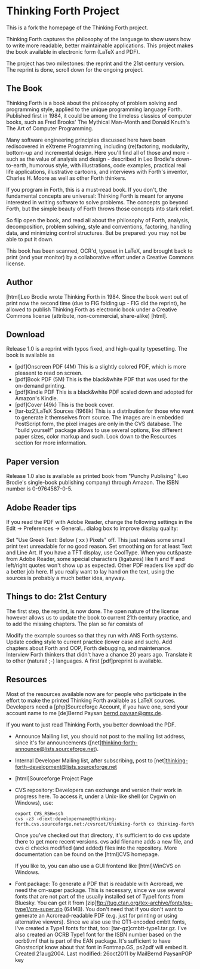 # Thinking Forth Project
This is a fork the homepage of the Thinking Forth project.

Thinking Forth captures the philosophy of the language to show users how to write more readable, better maintainable applications. This project makes the book available in electronic form (LaTeX and PDF).

The project has two milestones: the reprint and the 21st century version. The reprint is done, scroll down for the ongoing project.

## The Book
Thinking Forth is a book about the philosophy of problem solving and programming style, applied to the unique programming language Forth. Published first in 1984, it could be among the timeless classics of computer books, such as Fred Brooks' The Mythical Man-Month and Donald Knuth's The Art of Computer Programming.

Many software engineering principles discussed here have been rediscovered in eXtreme Programming, including (re)factoring, modularity, bottom-up and incremental design. Here you'll find all of those and more - such as the value of analysis and design - described in Leo Brodie's down-to-earth, humorous style, with illustrations, code examples, practical real life applications, illustrative cartoons, and interviews with Forth's inventor, Charles H. Moore as well as other Forth thinkers.

If you program in Forth, this is a must-read book. If you don't, the fundamental concepts are universal: Thinking Forth is meant for anyone interested in writing software to solve problems. The concepts go beyond Forth, but the simple beauty of Forth throws those concepts into stark relief.

So flip open the book, and read all about the philosophy of Forth, analysis, decomposition, problem solving, style and conventions, factoring, handling data, and minimizing control structures. But be prepared: you may not be able to put it down.

This book has been scanned, OCR'd, typeset in LaTeX, and brought back to print (and your monitor) by a collaborative effort under a Creative Commons license.

## Author
[html]Leo Brodie wrote Thinking Forth in 1984. Since the book went out of print now the second time (due to FIG folding up - FIG did the reprint), he allowed to publish Thinking Forth as electronic book under a Creative Commons license (attribute, non-commercial, share-alike) [html].

## Download
Release 1.0 is a reprint with typos fixed, and high-quality typesetting. The book is available as

- [pdf]Onscreen PDF (4M) This is a slightly colored PDF, which is more pleasent to read on screen.
- [pdf]Book PDF (5M) This is the black&white PDF that was used for the on-demand printing.
- [pdf]Kindle PDF This is a black&white PDF scaled down and adopted for Amazon's Kindle.
- [pdf]Cover (49k) This is the book cover.
- [tar-bz2]LaTeX Sources (1968k) This is a distribution for those who want to generate it themselves from source. The images are in embedded PostScript form, the pixel images are only in the CVS database. The "build yourself" package allows to use several options, like different paper sizes, color markup and such. Look down to the Resources section for more information.

## Paper version
Release 1.0 also is available as printed book from "Punchy Publising" (Leo Brodie's single-book publishing company) through Amazon. The ISBN number is 0-9764587-0-5.

## Adobe Reader tips
If you read the PDF with Adobe Reader, change the following settings in the Edit -> Preferences -> General... dialog box to improve display quality:

Set "Use Greek Text: Below ( xx ) Pixels" off. This just makes some small print text unreadable for no good reason.
Set smoothing on for at least Text and Line Art. If you have a TFT display, use CoolType.
When you cut&paste from Adobe Reader, some special characters (ligatures) like fi and ff and left/right quotes won't show up as expected. Other PDF readers like xpdf do a better job here. If you really want to lay hand on the text, using the sources is probably a much better idea, anyway.

## Things to do: 21st Century
The first step, the reprint, is now done. The open nature of the license however allows us to update the book to current 21th century practice, and to add the missing chapters. The plan so far consists of

Modify the example sources so that they run with ANS Forth systems.
Update coding style to current practice (lower case and such).
Add chapters about Forth and OOP, Forth debugging, and maintenance.
Interview Forth thinkers that didn't have a chance 20 years ago.
Translate it to other (natural! ;-) languages.
A first [pdf]preprint is available.

## Resources
Most of the resources available now are for people who participate in the effort to make the printed Thinking Forth available as LaTeX sources. Developers need a [php]Sourceforge Account, if you have one, send your account name to me [de]Bernd Paysan <bernd.paysan@gmx.de>.

If you want to just read Thinking Forth, you better download the PDF.

- Announce Mailing list, you should not post to the mailing list address, since it's for announcements ([net]thinking-forth-announce@lists.sourceforge.net).
- Internal Developer Mailing list, after subscribing, post to [net]thinking-forth-development@lists.sourceforge.net
- [html]Sourceforge Project Page
- CVS repository: Developers can exchange and version their work in progress here. To access it, under a Unix-like shell (or Cygwin on Windows), use:

      export CVS_RSH=ssh  
      cvs -z3 -d:ext:developername@thinking-forth.cvs.sourceforge.net:/cvsroot/thinking-forth co thinking-forth
  
  Once you've checked out that directory, it's sufficient to do cvs update there to get more recent versions. cvs add filename adds a new file, and cvs ci checks modified (and added) files into the repository. More documentation can be found on the [html]CVS homepage.

  If you like to, you can also use a GUI frontend like [html]WinCVS on Windows.

- Font package: To generate a PDF that is readable with Acroread, we need the cm-super package. This is necessary, since we use several fonts that are not part of the usually installed set of Type1 fonts from Bluesky. You can get it from [zip]ftp://tug.ctan.org/tex-archive/fonts/ps-type1/cm-super.zip (64MB). You don't need that if you don't want to generate an Acroread-readable PDF (e.g. just for printing or using alternative viewers). Since we also use the OT1-encoded cmbtt fonts, I've created a Type1 fonts for that, too: [tar-gz]cmbtt-type1.tar.gz. I've also created an OCRB Type1 font for the ISBN number based on the ocrb9.mf that is part of the EAN package. It's sufficient to have Ghostscript know about that font in Fontmap.GS, ps2pdf will embed it.
Created 21aug2004. Last modified: 26oct2011 by MailBernd PaysanPGP key
